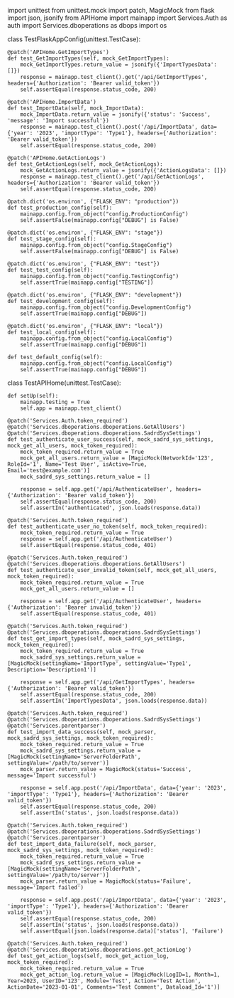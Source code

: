 import unittest
from unittest.mock import patch, MagicMock
from flask import json, jsonify
from APIHome import mainapp
import Services.Auth as auth
import Services.dboperations as dbops
import os

class TestFlaskAppConfig(unittest.TestCase):

    @patch('APIHome.GetImportTypes')
    def test_GetImportTypes(self, mock_GetImportTypes):
        mock_GetImportTypes.return_value = jsonify({'ImportTypesData': []})
        response = mainapp.test_client().get('/api/GetImportTypes', headers={'Authorization': 'Bearer valid_token'})
        self.assertEqual(response.status_code, 200)

    @patch('APIHome.ImportData')
    def test_ImportData(self, mock_ImportData):
        mock_ImportData.return_value = jsonify({'status': 'Success', 'message': 'Import successful'})
        response = mainapp.test_client().post('/api/ImportData', data={'year': '2023', 'importType': 'Type1'}, headers={'Authorization': 'Bearer valid_token'})
        self.assertEqual(response.status_code, 200)

    @patch('APIHome.GetActionLogs')
    def test_GetActionLogs(self, mock_GetActionLogs):
        mock_GetActionLogs.return_value = jsonify({'ActionLogsData': []})
        response = mainapp.test_client().get('/api/GetActionLogs', headers={'Authorization': 'Bearer valid_token'})
        self.assertEqual(response.status_code, 200)

    @patch.dict('os.environ', {"FLASK_ENV": "production"})
    def test_production_config(self):
        mainapp.config.from_object("config.ProductionConfig")
        self.assertFalse(mainapp.config["DEBUG"] is False)

    @patch.dict('os.environ', {"FLASK_ENV": "stage"})
    def test_stage_config(self):
        mainapp.config.from_object("config.StageConfig")
        self.assertFalse(mainapp.config["DEBUG"] is False)

    @patch.dict('os.environ', {"FLASK_ENV": "test"})
    def test_test_config(self):
        mainapp.config.from_object("config.TestingConfig")
        self.assertTrue(mainapp.config["TESTING"])

    @patch.dict('os.environ', {"FLASK_ENV": "development"})
    def test_development_config(self):
        mainapp.config.from_object("config.DevelopmentConfig")
        self.assertTrue(mainapp.config["DEBUG"])

    @patch.dict('os.environ', {"FLASK_ENV": "local"})
    def test_local_config(self):
        mainapp.config.from_object("config.LocalConfig")
        self.assertTrue(mainapp.config["DEBUG"])

    def test_default_config(self):
        mainapp.config.from_object("config.LocalConfig")
        self.assertTrue(mainapp.config["DEBUG"])

class TestAPIHome(unittest.TestCase):

    def setUp(self):
        mainapp.testing = True
        self.app = mainapp.test_client()

    @patch('Services.Auth.token_required')
    @patch('Services.dboperations.dboperations.GetAllUsers')
    @patch('Services.dboperations.dboperations.SadrdSysSettings')
    def test_authenticate_user_success(self, mock_sadrd_sys_settings, mock_get_all_users, mock_token_required):
        mock_token_required.return_value = True
        mock_get_all_users.return_value = [MagicMock(NetworkId='123', RoleId='1', Name='Test User', isActive=True, Email='test@example.com')]
        mock_sadrd_sys_settings.return_value = []

        response = self.app.get('/api/AuthenticateUser', headers={'Authorization': 'Bearer valid_token'})
        self.assertEqual(response.status_code, 200)
        self.assertIn('authenticated', json.loads(response.data))

    @patch('Services.Auth.token_required')
    def test_authenticate_user_no_token(self, mock_token_required):
        mock_token_required.return_value = True
        response = self.app.get('/api/AuthenticateUser')
        self.assertEqual(response.status_code, 401)

    @patch('Services.Auth.token_required')
    @patch('Services.dboperations.dboperations.GetAllUsers')
    def test_authenticate_user_invalid_token(self, mock_get_all_users, mock_token_required):
        mock_token_required.return_value = True
        mock_get_all_users.return_value = []

        response = self.app.get('/api/AuthenticateUser', headers={'Authorization': 'Bearer invalid_token'})
        self.assertEqual(response.status_code, 401)

    @patch('Services.Auth.token_required')
    @patch('Services.dboperations.dboperations.SadrdSysSettings')
    def test_get_import_types(self, mock_sadrd_sys_settings, mock_token_required):
        mock_token_required.return_value = True
        mock_sadrd_sys_settings.return_value = [MagicMock(settingName='ImportType', settingValue='Type1', Description='Description1')]

        response = self.app.get('/api/GetImportTypes', headers={'Authorization': 'Bearer valid_token'})
        self.assertEqual(response.status_code, 200)
        self.assertIn('ImportTypesData', json.loads(response.data))

    @patch('Services.Auth.token_required')
    @patch('Services.dboperations.dboperations.SadrdSysSettings')
    @patch('Services.parentparser')
    def test_import_data_success(self, mock_parser, mock_sadrd_sys_settings, mock_token_required):
        mock_token_required.return_value = True
        mock_sadrd_sys_settings.return_value = [MagicMock(settingName='ServerFolderPath', settingValue='/path/to/server')]
        mock_parser.return_value = MagicMock(status='Success', message='Import successful')

        response = self.app.post('/api/ImportData', data={'year': '2023', 'importType': 'Type1'}, headers={'Authorization': 'Bearer valid_token'})
        self.assertEqual(response.status_code, 200)
        self.assertIn('status', json.loads(response.data))

    @patch('Services.Auth.token_required')
    @patch('Services.dboperations.dboperations.SadrdSysSettings')
    @patch('Services.parentparser')
    def test_import_data_failure(self, mock_parser, mock_sadrd_sys_settings, mock_token_required):
        mock_token_required.return_value = True
        mock_sadrd_sys_settings.return_value = [MagicMock(settingName='ServerFolderPath', settingValue='/path/to/server')]
        mock_parser.return_value = MagicMock(status='Failure', message='Import failed')

        response = self.app.post('/api/ImportData', data={'year': '2023', 'importType': 'Type1'}, headers={'Authorization': 'Bearer valid_token'})
        self.assertEqual(response.status_code, 200)
        self.assertIn('status', json.loads(response.data))
        self.assertEqual(json.loads(response.data)['status'], 'Failure')

    @patch('Services.Auth.token_required')
    @patch('Services.dboperations.dboperations.get_actionLog')
    def test_get_action_logs(self, mock_get_action_log, mock_token_required):
        mock_token_required.return_value = True
        mock_get_action_log.return_value = [MagicMock(LogID=1, Month=1, Year=2023, UserID='123', Module='Test', Action='Test Action', ActionDate='2023-01-01', Comments='Test Comment', Dataload_Id='1')]
